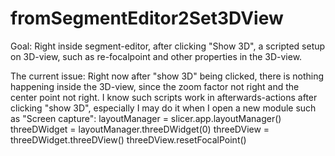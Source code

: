 # fromSegmentEditor2Set3DView

Goal: Right inside segment-editor, after clicking "Show 3D", a scripted setup on 3D-view, such as re-focalpoint and other properties in the 3D-view. 

The current issue: 
Right now after "show 3D" being clicked, there is nothing happening inside the 3D-view, since the zoom factor not right and the center point not right. 
I know such scripts work in afterwards-actions after clicking "show 3D", especially I may do it when I open a new module such as "Screen capture":
layoutManager = slicer.app.layoutManager()
threeDWidget = layoutManager.threeDWidget(0)
threeDView = threeDWidget.threeDView()
threeDView.resetFocalPoint()

